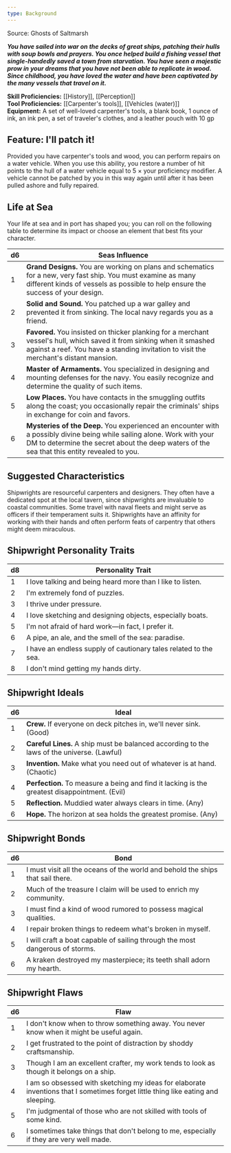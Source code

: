 ```yaml
---
type: Background
---
```

Source: Ghosts of Saltmarsh

**_You have sailed into war on the decks of great ships, patching their hulls with soup bowls and prayers. You once helped build a fishing vessel that single-handedly saved a town from starvation. You have seen a majestic prow in your dreams that you have not been able to replicate in wood. Since childhood, you have loved the water and have been captivated by the many vessels that travel on it._**

**Skill Proficiencies:** [[History]], [[Perception]]  
**Tool Proficiencies:** [[Carpenter's tools]], [[Vehicles (water)]]  
**Equipment:** A set of well-loved carpenter's tools, a blank book, 1 ounce of ink, an ink pen, a set of traveler's clothes, and a leather pouch with 10 gp

## Feature: I'll patch it!

Provided you have carpenter's tools and wood, you can perform repairs on a water vehicle. When you use this ability, you restore a number of hit points to the hull of a water vehicle equal to 5 × your proficiency modifier. A vehicle cannot be patched by you in this way again until after it has been pulled ashore and fully repaired.

## Life at Sea

Your life at sea and in port has shaped you; you can roll on the following table to determine its impact or choose an element that best fits your character.

|d6|Seas Influence|
|---|---|
|1|**Grand Designs.** You are working on plans and schematics for a new, very fast ship. You must examine as many different kinds of vessels as possible to help ensure the success of your design.|
|2|**Solid and Sound.** You patched up a war galley and prevented it from sinking. The local navy regards you as a friend.|
|3|**Favored.** You insisted on thicker planking for a merchant vessel's hull, which saved it from sinking when it smashed against a reef. You have a standing invitation to visit the merchant's distant mansion.|
|4|**Master of Armaments.** You specialized in designing and mounting defenses for the navy. You easily recognize and determine the quality of such items.|
|5|**Low Places.** You have contacts in the smuggling outfits along the coast; you occasionally repair the criminals' ships in exchange for coin and favors.|
|6|**Mysteries of the Deep.** You experienced an encounter with a possibly divine being while sailing alone. Work with your DM to determine the secret about the deep waters of the sea that this entity revealed to you.|

## Suggested Characteristics

Shipwrights are resourceful carpenters and designers. They often have a dedicated spot at the local tavern, since shipwrights are invaluable to coastal communities. Some travel with naval fleets and might serve as officers if their temperament suits it. Shipwrights have an affinity for working with their hands and often perform feats of carpentry that others might deem miraculous.

## **Shipwright Personality Traits**

|d8|Personality Trait|
|---|---|
|1|I love talking and being heard more than I like to listen.|
|2|I'm extremely fond of puzzles.|
|3|I thrive under pressure.|
|4|I love sketching and designing objects, especially boats.|
|5|I'm not afraid of hard work—in fact, I prefer it.|
|6|A pipe, an ale, and the smell of the sea: paradise.|
|7|I have an endless supply of cautionary tales related to the sea.|
|8|I don't mind getting my hands dirty.|

## **Shipwright Ideals**

|d6|Ideal|
|---|---|
|1|**Crew.** If everyone on deck pitches in, we'll never sink. (Good)|
|2|**Careful Lines.** A ship must be balanced according to the laws of the universe. (Lawful)|
|3|**Invention.** Make what you need out of whatever is at hand. (Chaotic)|
|4|**Perfection.** To measure a being and find it lacking is the greatest disappointment. (Evil)|
|5|**Reflection.** Muddied water always clears in time. (Any)|
|6|**Hope.** The horizon at sea holds the greatest promise. (Any)|

## **Shipwright Bonds**

|d6|Bond|
|---|---|
|1|I must visit all the oceans of the world and behold the ships that sail there.|
|2|Much of the treasure I claim will be used to enrich my community.|
|3|I must find a kind of wood rumored to possess magical qualities.|
|4|I repair broken things to redeem what's broken in myself.|
|5|I will craft a boat capable of sailing through the most dangerous of storms.|
|6|A kraken destroyed my masterpiece; its teeth shall adorn my hearth.|

## **Shipwright Flaws**

|d6|Flaw|
|---|---|
|1|I don't know when to throw something away. You never know when it might be useful again.|
|2|I get frustrated to the point of distraction by shoddy craftsmanship.|
|3|Though I am an excellent crafter, my work tends to look as though it belongs on a ship.|
|4|I am so obsessed with sketching my ideas for elaborate inventions that I sometimes forget little thing like eating and sleeping.|
|5|I'm judgmental of those who are not skilled with tools of some kind.|
|6|I sometimes take things that don't belong to me, especially if they are very well made.|